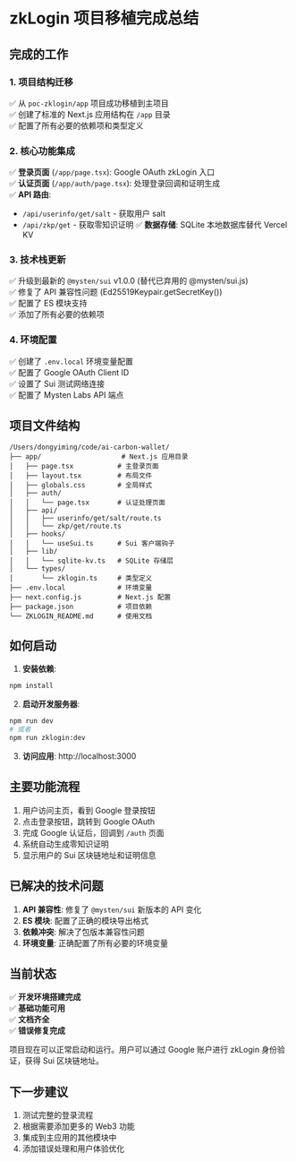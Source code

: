 # zkLogin 项目移植完成总结

## 完成的工作

### 1. 项目结构迁移
✅ 从 `poc-zklogin/app` 项目成功移植到主项目  
✅ 创建了标准的 Next.js 应用结构在 `/app` 目录  
✅ 配置了所有必要的依赖项和类型定义  

### 2. 核心功能集成
✅ **登录页面** (`/app/page.tsx`): Google OAuth zkLogin 入口  
✅ **认证页面** (`/app/auth/page.tsx`): 处理登录回调和证明生成  
✅ **API 路由**: 
- `/api/userinfo/get/salt` - 获取用户 salt
- `/api/zkp/get` - 获取零知识证明
✅ **数据存储**: SQLite 本地数据库替代 Vercel KV  

### 3. 技术栈更新
✅ 升级到最新的 `@mysten/sui` v1.0.0 (替代已弃用的 @mysten/sui.js)  
✅ 修复了 API 兼容性问题 (Ed25519Keypair.getSecretKey())  
✅ 配置了 ES 模块支持  
✅ 添加了所有必要的依赖项  

### 4. 环境配置
✅ 创建了 `.env.local` 环境变量配置  
✅ 配置了 Google OAuth Client ID  
✅ 设置了 Sui 测试网络连接  
✅ 配置了 Mysten Labs API 端点  

## 项目文件结构

```
/Users/dongyiming/code/ai-carbon-wallet/
├── app/                    # Next.js 应用目录
│   ├── page.tsx           # 主登录页面
│   ├── layout.tsx         # 布局文件
│   ├── globals.css        # 全局样式
│   ├── auth/
│   │   └── page.tsx       # 认证处理页面
│   ├── api/
│   │   ├── userinfo/get/salt/route.ts
│   │   └── zkp/get/route.ts
│   ├── hooks/
│   │   └── useSui.ts      # Sui 客户端钩子
│   ├── lib/
│   │   └── sqlite-kv.ts   # SQLite 存储层
│   └── types/
│       └── zklogin.ts     # 类型定义
├── .env.local             # 环境变量
├── next.config.js         # Next.js 配置
├── package.json           # 项目依赖
└── ZKLOGIN_README.md      # 使用文档
```

## 如何启动

1. **安装依赖**:
```bash
npm install
```

2. **启动开发服务器**:
```bash
npm run dev
# 或者
npm run zklogin:dev
```

3. **访问应用**: http://localhost:3000

## 主要功能流程

1. 用户访问主页，看到 Google 登录按钮
2. 点击登录按钮，跳转到 Google OAuth
3. 完成 Google 认证后，回调到 `/auth` 页面
4. 系统自动生成零知识证明
5. 显示用户的 Sui 区块链地址和证明信息

## 已解决的技术问题

1. **API 兼容性**: 修复了 `@mysten/sui` 新版本的 API 变化
2. **ES 模块**: 配置了正确的模块导出格式
3. **依赖冲突**: 解决了包版本兼容性问题
4. **环境变量**: 正确配置了所有必要的环境变量

## 当前状态

✅ **开发环境搭建完成**  
✅ **基础功能可用**  
✅ **文档齐全**  
✅ **错误修复完成**  

项目现在可以正常启动和运行。用户可以通过 Google 账户进行 zkLogin 身份验证，获得 Sui 区块链地址。

## 下一步建议

1. 测试完整的登录流程
2. 根据需要添加更多的 Web3 功能
3. 集成到主应用的其他模块中
4. 添加错误处理和用户体验优化
